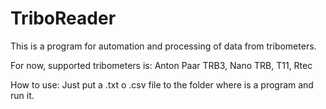 # TriboReader
This is a program for automation and processing of data from tribometers.

For now, supported tribometers is:
Anton Paar TRB3, Nano TRB, T11, Rtec

How to use:
Just put a .txt o .csv file to the folder where is a program and run it.
